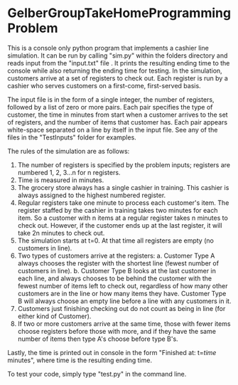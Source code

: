 # GelberGroupTakeHomeProgrammingProblem

This is a console only python program that implements a cashier line simulation. It can be run by calling "sim.py" within the folders directory and reads input from the "input.txt" file . It prints the resulting ending time to the console while also returning the ending time for testing. In the simulation, customers arrive at a set of registers to check out. Each register is run by a cashier who serves customers on a first-come, first-served basis.

The input file is in the form of a single integer, the number of registers, followed by a list of zero or more pairs. Each pair specifies the type of customer, the time in minutes from start when a customer arrives to the set of registers, and the number of items that customer has. Each pair appears white-space separated on a line by itself in the input file. See any of the files in the "TestInputs" folder for examples.

The rules of the simulation are as follows:
1) The number of registers is specified by the problem inputs; registers are numbered 1, 2, 3...n for
n registers.
2) Time is measured in minutes.
3) The grocery store always has a single cashier in training. This cashier is always assigned to the
highest numbered register.
4) Regular registers take one minute to process each customer's item. The register staffed by the
cashier in training takes two minutes for each item. So a customer with n items at a regular
register takes n minutes to check out. However, if the customer ends up at the last register, it
will take 2n minutes to check out.
5) The simulation starts at t=0. At that time all registers are empty (no customers in line).
6) Two types of customers arrive at the registers:
a. Customer Type A always chooses the register with the shortest line (fewest number of
customers in line).
b. Customer Type B looks at the last customer in each line, and always chooses to be
behind the customer with the fewest number of items left to check out, regardless of 
how many other customers are in the line or how many items they have. Customer Type
B will always choose an empty line before a line with any customers in it.
7) Customers just finishing checking out do not count as being in line (for either kind of Customer).
8) If two or more customers arrive at the same time, those with fewer items choose registers
before those with more, and if they have the same number of items then type A's choose before
type B's.

Lastly, the time is printed out in console in the form "Finished at: t=*time* minutes", where time is the resulting ending time.

To test your code, simply type "test.py" in the command line.
